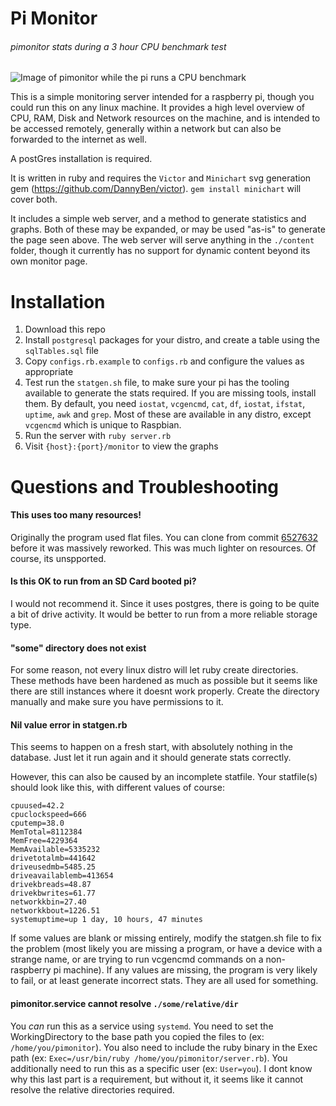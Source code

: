 # Pi Monitor

###### pimonitor stats during a 3 hour CPU benchmark test
![Image of pimonitor while the pi runs a CPU benchmark](https://i.imgur.com/3NkJSEB.png)

This is a simple monitoring server intended for a raspberry pi, though you could run this on any linux machine. It provides a high level overview of CPU, RAM, Disk and Network resources on the machine, and is intended to be accessed remotely, generally within a network but can also be forwarded to the internet as well.

A postGres installation is required.

It is written in ruby and requires the `Victor` and `Minichart` svg generation gem (https://github.com/DannyBen/victor). `gem install minichart` will cover both.

It includes a simple web server, and a method to generate statistics and graphs. Both of these may be expanded, or may be used "as-is" to generate the page seen above. The web server will serve anything in the `./content` folder, though it currently has no support for dynamic content beyond its own monitor page.

# Installation

1) Download this repo
2) Install `postgresql` packages for your distro, and create a table using the `sqlTables.sql` file
3) Copy `configs.rb.example` to `configs.rb` and configure the values as appropriate
4) Test run the `statgen.sh` file, to make sure your pi has the tooling available to generate the stats required. If you are missing tools, install them. By default, you need `iostat`, `vcgencmd`, `cat`, `df`, `iostat`, `ifstat`, `uptime`, `awk` and `grep`. Most of these are available in any distro, except `vcgencmd` which is unique to Raspbian.
7) Run the server with `ruby server.rb`
8) Visit `{host}:{port}/monitor` to view the graphs 

# Questions and Troubleshooting

#### This uses too many resources!
Originally the program used flat files. You can clone from commit [6527632](https://github.com/crabtruckington/pimonitorrb-pub/commit/6527632725d4979eb1330c46fd7e97b7ca5724af) before it was massively reworked. This was much lighter on resources. Of course, its unspported.

#### Is this OK to run from an SD Card booted pi?
I would not recommend it. Since it uses postgres, there is going to be quite a bit of drive activity. It would be better to run from a more reliable storage type.

#### "some" directory does not exist
For some reason, not every linux distro will let ruby create directories. These methods have been hardened as much as possible but it seems like there are still instances where it doesnt work properly. Create the directory manually and make sure you have permissions to it.

#### Nil value error in statgen.rb
This seems to happen on a fresh start, with absolutely nothing in the database. Just let it run again and it should generate stats correctly.

However, this can also be caused by an incomplete statfile. Your statfile(s) should look like this, with different values of course:

```
cpuused=42.2
cpuclockspeed=666
cputemp=38.0
MemTotal=8112384
MemFree=4229364
MemAvailable=5335232
drivetotalmb=441642
driveusedmb=5485.25
driveavailablemb=413654
drivekbreads=48.87
drivekbwrites=61.77
networkkbin=27.40
networkkbout=1226.51
systemuptime=up 1 day, 10 hours, 47 minutes
```

If some values are blank or missing entirely, modify the statgen.sh file to fix the problem (most likely you are missing a program, or have a device with a strange name, or are trying to run vcgencmd commands on a non-raspberry pi machine). If any values are missing, the program is very likely to fail, or at least generate incorrect stats. They are all used for something.


#### pimonitor.service cannot resolve `./some/relative/dir`
You *can* run this as a service using `systemd`. You need to set the WorkingDirectory to the base path you copied the files to (ex: `/home/you/pimonitor`). You also need to include the ruby binary in the Exec path (ex: `Exec=/usr/bin/ruby /home/you/pimonitor/server.rb`). You additionally need to run this as a specific user (ex: `User=you`). I dont know why this last part is a requirement, but without it, it seems like it cannot resolve the relative directories required. 

